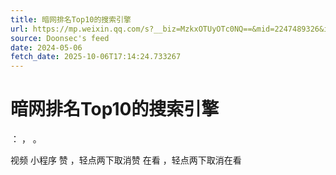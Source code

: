 ```yaml
---
title: 暗网排名Top10的搜索引擎
url: https://mp.weixin.qq.com/s?__biz=MzkxOTUyOTc0NQ==&mid=2247489326&idx=1&sn=3902a1cea4d3e5cfe51906da497c78d7
source: Doonsec's feed
date: 2024-05-06
fetch_date: 2025-10-06T17:14:24.733267
---
```


# 暗网排名Top10的搜索引擎

：
，
。

视频
小程序
赞
，轻点两下取消赞
在看
，轻点两下取消在看